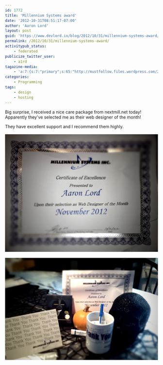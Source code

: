 ```yaml
---
id: 1772
title: 'Millennium Systems award'
date: '2012-10-31T08:51:17-07:00'
author: 'Aaron Lord'
layout: post
guid: 'https://www.devlord.io/blog/2012/10/31/millennium-systems-award/'
permalink: /2012/10/31/millennium-systems-award/
activitypub_status:
    - federated
publicize_twitter_user:
    - a1rd
tagazine-media:
    - 'a:7:{s:7:"primary";s:65:"http://mustfollow.files.wordpress.com/2012/10/20121031-095059.jpg";s:6:"images";a:2:{s:65:"http://mustfollow.files.wordpress.com/2012/10/20121031-095059.jpg";a:6:{s:8:"file_url";s:65:"http://mustfollow.files.wordpress.com/2012/10/20121031-095059.jpg";s:5:"width";i:2234;s:6:"height";i:1717;s:4:"type";s:5:"image";s:4:"area";i:3835778;s:9:"file_path";b:0;}s:65:"http://mustfollow.files.wordpress.com/2012/10/20121031-095110.jpg";a:6:{s:8:"file_url";s:65:"http://mustfollow.files.wordpress.com/2012/10/20121031-095110.jpg";s:5:"width";i:1828;s:6:"height";i:1219;s:4:"type";s:5:"image";s:4:"area";i:2228332;s:9:"file_path";b:0;}}s:6:"videos";a:0:{}s:11:"image_count";i:2;s:6:"author";s:8:"28099389";s:7:"blog_id";s:8:"28571045";s:9:"mod_stamp";s:19:"2012-10-31 16:51:44";}'
categories:
    - Programming
tags:
    - design
    - hosting
---
```


Big surprise, I received a nice care package from nextmill.net today! Apparently they've selected me as their web designer of the month!

They have excellent support and I recommend them highly.<br /><br /><a href="/assets/img/2012/10/20121031-095059.jpg"><img src="/assets/img/2012/10/20121031-095059.jpg" alt="20121031-095059.jpg" class="alignnone size-full" /></a><br /><br /><a href="/assets/img/2012/10/20121031-095110.jpg"><img src="/assets/img/2012/10/20121031-095110.jpg" alt="20121031-095110.jpg" class="alignnone size-full" /></a>